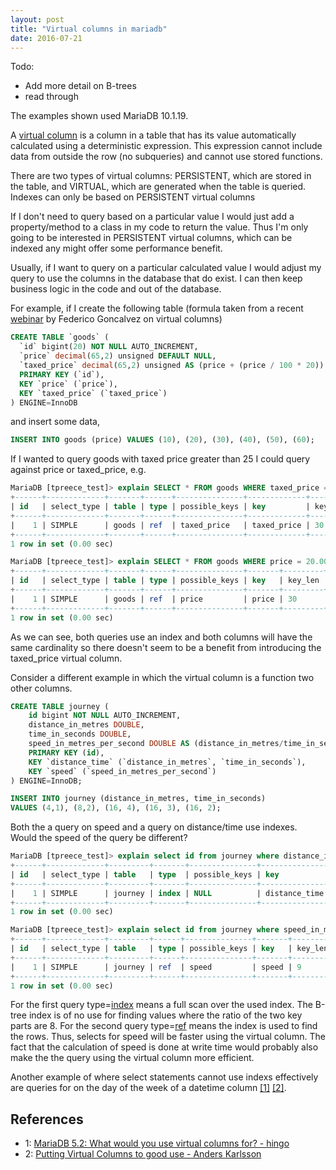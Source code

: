 ```yaml
---
layout: post
title: "Virtual columns in mariadb"
date: 2016-07-21
---
```


Todo:
* Add more detail on B-trees
* read through

The examples shown used MariaDB 10.1.19.

A [virtual column](https://mariadb.com/kb/en/mariadb/virtual-computed-columns/)
is a column in a table that has its value automatically calculated using
a deterministic expression.  This expression cannot include data from
outside the row (no subqueries) and cannot use stored functions.

There are two types of virtual columns: PERSISTENT,
which are stored in the table, and VIRTUAL, which are
generated when the table is queried.  Indexes can only be based on
PERSISTENT virtual columns

If I don't need to query based on a particular value I would just add
a property/method to a class in my code to return the value.
Thus I'm only going to be interested in PERSISTENT virtual columns,
which can be indexed any might offer some performance benefit.

Usually, if I want to query on a particular calculated value I would
adjust my query to use the columns in the database that do exist.
I can then keep business logic in the code and out of the database.

For example, if I create the following table (formula taken from a recent
[webinar](https://www.percona.com/resources/technical-presentations/virtual-columns-mysql-and-mariadb-percona-mysql-webinar)
by Federico Goncalvez on virtual columns)
```sql
CREATE TABLE `goods` (
  `id` bigint(20) NOT NULL AUTO_INCREMENT,
  `price` decimal(65,2) unsigned DEFAULT NULL,
  `taxed_price` decimal(65,2) unsigned AS (price + (price / 100 * 20)) PERSISTENT,
  PRIMARY KEY (`id`),
  KEY `price` (`price`),
  KEY `taxed_price` (`taxed_price`)
) ENGINE=InnoDB
```

and insert some data,

```sql
INSERT INTO goods (price) VALUES (10), (20), (30), (40), (50), (60);
```

If I wanted to query goods with taxed price greater than 25 I could 
query against price or taxed_price, e.g.

```sql
MariaDB [tpreece_test]> explain SELECT * FROM goods WHERE taxed_price = 24.00;                                                                  
+------+-------------+-------+------+---------------+-------------+---------+-------+------+-------+
| id   | select_type | table | type | possible_keys | key         | key_len | ref   | rows | Extra |
+------+-------------+-------+------+---------------+-------------+---------+-------+------+-------+
|    1 | SIMPLE      | goods | ref  | taxed_price   | taxed_price | 30      | const |    1 |       |
+------+-------------+-------+------+---------------+-------------+---------+-------+------+-------+
1 row in set (0.00 sec)

MariaDB [tpreece_test]> explain SELECT * FROM goods WHERE price = 20.00;                                                                        
+------+-------------+-------+------+---------------+-------+---------+-------+------+-------+
| id   | select_type | table | type | possible_keys | key   | key_len | ref   | rows | Extra |
+------+-------------+-------+------+---------------+-------+---------+-------+------+-------+
|    1 | SIMPLE      | goods | ref  | price         | price | 30      | const |    1 |       |
+------+-------------+-------+------+---------------+-------+---------+-------+------+-------+
1 row in set (0.00 sec)
```

As we can see, both queries use an index and both columns will have the
same cardinality so there doesn't seem to be a
benefit from introducing the taxed_price virtual column.

Consider a different example in which the virtual column is a function
two other columns.

```sql
CREATE TABLE journey (
    id bigint NOT NULL AUTO_INCREMENT,
    distance_in_metres DOUBLE,
    time_in_seconds DOUBLE,
    speed_in_metres_per_second DOUBLE AS (distance_in_metres/time_in_seconds) PERSISTENT,
    PRIMARY KEY (id),
    KEY `distance_time` (`distance_in_metres`, `time_in_seconds`),
    KEY `speed` (`speed_in_metres_per_second`)
) ENGINE=InnoDB;

INSERT INTO journey (distance_in_metres, time_in_seconds)
VALUES (4,1), (8,2), (16, 4), (16, 3), (16, 2);
```

Both the a query on speed and a query on distance/time use indexes.
Would the speed of the query be different?

```sql
MariaDB [tpreece_test]> explain select id from journey where distance_in_metres/time_in_seconds = 8;
+------+-------------+---------+-------+---------------+---------------+---------+------+------+--------------------------+
| id   | select_type | table   | type  | possible_keys | key           | key_len | ref  | rows | Extra                    |
+------+-------------+---------+-------+---------------+---------------+---------+------+------+--------------------------+
|    1 | SIMPLE      | journey | index | NULL          | distance_time | 18      | NULL |    5 | Using where; Using index |
+------+-------------+---------+-------+---------------+---------------+---------+------+------+--------------------------+
1 row in set (0.00 sec)

MariaDB [tpreece_test]> explain select id from journey where speed_in_metres_per_second = 8;
+------+-------------+---------+------+---------------+-------+---------+-------+------+-------------+
| id   | select_type | table   | type | possible_keys | key   | key_len | ref   | rows | Extra       |
+------+-------------+---------+------+---------------+-------+---------+-------+------+-------------+
|    1 | SIMPLE      | journey | ref  | speed         | speed | 9       | const |    1 | Using index |
+------+-------------+---------+------+---------------+-------+---------+-------+------+-------------+
1 row in set (0.00 sec)
```

For the first query type=[index](https://mariadb.com/kb/en/mariadb/explain/#type-column) means a
full scan over the used index.  The B-tree index is of no use for finding values
where the ratio of the two key parts are 8.
For the second query type=[ref](https://mariadb.com/kb/en/mariadb/explain/#type-column) means the
index is used to find the rows.  Thus, selects for speed will be faster using
the virtual column.  The fact that the calculation of speed is done at write
time would probably also make the the query using the virtual column more
efficient.

Another example of where select statements cannot use indexs effectively are
queries for on the day of the week of a datetime column [[1]](#dayOfWeekEg1)
[[2]](#dayOfWeekEg2).

## References
* <a name="dayOfWeekEg1">1</a>: [MariaDB 5.2: What would you use virtual columns for? - hingo](http://openlife.cc/blogs/2010/october/what-would-you-use-virtual-columns)
* <a name="dayOfWeekEg2">2</a>: [Putting Virtual Columns to good use - Anders Karlsson](https://mariadb.com/resources/blog/putting-virtual-columns-good-use)
